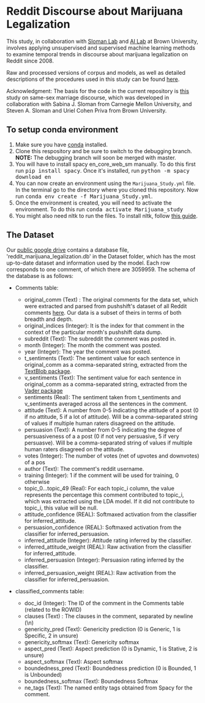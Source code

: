 # Reddit Discourse about Marijuana Legalization
This study, in collaboration with [Sloman Lab](https://sites.google.com/site/slomanlab/) and [AI Lab](https://brown.edu/Research/AI/people/carsten.html) at Brown University, involves applying unsupervised and supervised machine learning methods to examine temporal trends in discourse about marijuana legalization on Reddit since 2008.

Raw and processed versions of corpus and models, as well as detailed descriptions of the procedures used in this study can be found [here](https://drive.google.com/open?id=17PjV5gPub15kSaHpw9JVP1SNpj1k3vK-).

Acknowledgment: The basis for the code in the current repository is [this](https://github.com/BabakHemmatian/Gay_Marriage_Corpus_Study]) study on same-sex marriage discourse, which was developed in collaboration with Sabina J. Sloman from Carnegie Mellon University, and Steven A. Sloman and Uriel Cohen Priva from Brown University.


## To setup conda environment
1. Make sure you have [conda](https://docs.conda.io/projects/conda/en/latest/user-guide/install/) installed.
2. Clone this respository and be sure to switch to the debugging branch. 
**NOTE:** The debugging branch will soon be merged with master.
3. You will have to install spacy en_core_web_sm manually. To do this first run <kbd>pip install spacy</kbd>. Once it's installed, run <kbd>python -m spacy download en</kbd>
4. You can now create an environment using the `Marijuana_Study.yml` file. In the terminal go to the directory where you cloned this repository. Now run <kbd>conda env create -f Marijuana_Study.yml</kbd>.
5. Once the environment is created, you will need to activate the environment. To do this run <kbd>conda activate Marijuana_study</kbd>
6. You might also need nltk to run the files. To install nltk, follow [this guide](https://www.nltk.org/data.html).


## The Dataset
Our [public google drive](https://drive.google.com/drive/u/0/folders/17PjV5gPub15kSaHpw9JVP1SNpj1k3vK-) contains a database file, 'reddit_marijuana_legalization.db' in the Dataset folder, 
which has the most up-to-date dataset and information used by the model. Each row corresponds to one comment, of which there are 3059959. The schema of the database is as follows:
- Comments table: 
    - original_comm (Text) : The original comments for the data set, which were extracted and parsed from pushshift's dataset of all Reddit comments [here](https://files.pushshift.io/reddit/comments/). Our data is a subset of theirs in terms of both breadth and depth.
    - original_indices (Integer): It is the index for that comment in the context of the particular month's pushshift data dump. 
    - subreddit (Text): The subreddit the comment was posted in.
    - month (Integer): The month the comment was posted.
    - year (Integer): The year the comment was posted. 
    - t_sentiments (Text): The sentiment value for each sentence in original_comm as a comma-separated string, extracted from the [TextBlob package](https://textblob.readthedocs.io/en/dev/#).
    - v_sentiments (Text): The sentiment value for each sentence in original_comm as a comma-separated string, extracted from the [Vader package](https://pypi.org/project/vaderSentiment/)
    - sentiments (Real): The sentiment taken from t_sentiments and v_sentiments averaged across all the sentences in the comment. 
    - attitude (Text): A number from 0-5 indicating the attitude of a post (0 if no attitude, 5 if a lot of attitude). Will be a comma-separated string of values if multiple human raters disagreed on the attitude.
    - persuasion (Text): A number from 0-5 indicating the degree of persuasiveness of a a post (0 if not very persuasive, 5 if very persuasve). Will be a comma-separated string of values if multiple human raters disagreed on the attitude.
    - votes (Integer): The number of votes (net of upvotes and downvotes) of a pos
    - author (Text): The comment's reddit username.
    - training (Integer): 1 if the comment will be used for training, 0 otherwise
    - topic_0...topic_49 (Real): For each topic_i column, the value represents the percentage this comment contributed to topic_i, which was extracted using the LDA model. If it did not contribute to topic_i, this value will be null. 
    - attitude_confidence (REAL): Softmaxed activation from the classifier for inferred_attitude.
    - persuasion_confidence (REAL): Softmaxed activation from the classifier for inferred_persuasion.
    - inferred_attitude (Integer): Attitude rating inferred by the classifier.
    - inferred_attitude_weight (REAL): Raw activation from the classifier for inferred_attitude.
    - inferred_persuasion (Integer): Persuasion rating inferred by the classifier.
    - inferred_persuasion_weight (REAL): Raw activation from the classifier for inferred_persuasion.

- classified_comments table: 
    - doc_id (Integer): The ID of the comment in the Comments table (related to the ROWID)
    - clauses (Text) : The clauses in the comment, separated by newline (\n)
    - genericity_pred (Text): Genericity prediction (0 is Generic, 1 is Specific, 2 in unsure)
    - genericity_softmax (Text): Genericity softmax
    - aspect_pred (Text): Aspect prediction (0 is Dynamic, 1 is Stative, 2 is unsure)
    - aspect_softmax (Text): Aspect softmax
    - boundedness_pred (Text): Boundedness prediction (0 is Bounded, 1 is Unbounded)
    - boundedness_softmax (Text): Boundedness Softmax
    - ne_tags (Text): The named entity tags obtained from Spacy for the comment.

